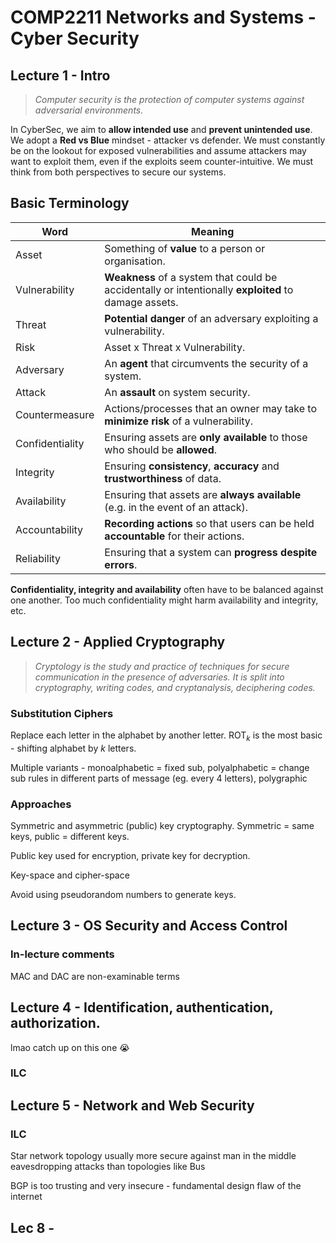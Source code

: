 # COMP2211 Networks and Systems - Cyber Security

## Lecture 1 - Intro

> *Computer security is the protection of computer systems against adversarial environments.*

In CyberSec, we aim to **allow intended use** and **prevent unintended use**. We adopt a **Red vs Blue** mindset - attacker vs defender. We must constantly be on the lookout for exposed vulnerabilities and assume attackers may want to exploit them, even if the exploits seem counter-intuitive. We must think from both perspectives to secure our systems.

## Basic Terminology

Word            | Meaning
--              |--
Asset           | Something of **value** to a person or organisation.
Vulnerability   | **Weakness** of a system that could be accidentally or intentionally **exploited** to damage assets.
Threat          | **Potential danger** of an adversary exploiting a vulnerability.
Risk            | Asset x Threat x Vulnerability.
Adversary       | An **agent** that circumvents the security of a system.
Attack          | An **assault** on system security.
Countermeasure  | Actions/processes that an owner may take to **minimize risk** of a vulnerability.
Confidentiality | Ensuring assets are **only available** to those who should be **allowed**.
Integrity       | Ensuring **consistency**, **accuracy** and **trustworthiness** of data.
Availability    | Ensuring that assets are **always available** (e.g. in the event of an attack).
Accountability  | **Recording actions** so that users can be held **accountable** for their actions.
Reliability     | Ensuring that a system can **progress despite errors**.

**Confidentiality, integrity and availability** often have to be balanced against one another. Too much confidentiality might harm availability and integrity, etc.

## Lecture 2 - Applied Cryptography

> *Cryptology is the study and practice of techniques for secure communication in the presence of adversaries. It is split into cryptography, writing codes, and cryptanalysis, deciphering codes.*

### Substitution Ciphers

Replace each letter in the alphabet by another letter. ROT$_{k}$ is the most basic - shifting alphabet by $k$ letters.

Multiple variants - monoalphabetic = fixed sub, polyalphabetic = change sub rules in different parts of message (eg. every 4 letters), polygraphic

### Approaches

Symmetric and asymmetric (public) key cryptography. Symmetric = same keys, public = different keys.

Public key used for encryption, private key for decryption.

Key-space and cipher-space

Avoid using pseudorandom numbers to generate keys.

## Lecture 3 - OS Security and Access Control

### In-lecture comments

MAC and DAC are non-examinable terms

## Lecture 4 - Identification, authentication, authorization.
lmao catch up on this one 😭
### ILC

## Lecture 5 - Network and Web Security

### ILC

Star network topology usually more secure against man in the middle eavesdropping attacks than topologies like Bus

BGP is too trusting and very insecure - fundamental design flaw of the internet



## Lec 8 - 